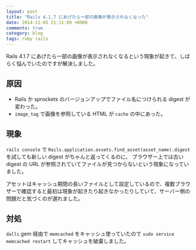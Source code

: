 ```yaml
---
layout: post
title: "Rails 4.1.7 にあげたら一部の画像が表示されなくなった"
date: 2014-11-05 21:11:09 +0900
comments: true
category: blog
tags: ruby rails
---
```

Rails 4.1.7 にあげたら一部の画像が表示されなくなるという現象が起きて、しばらく悩んでいたのですが解決しました。

<!--more-->

## 原因

- Rails か sprockets のバージョンアップでファイル名につけられる digest が変わった。
- `image_tag` で画像を参照している HTML が `cache` の中にあった。

## 現象

`rails console` で `Rails.application.assets.find_asset(asset_name).digest` を試しても新しい digest がちゃんと返ってくるのに、
ブラウザー上では古い digest の URL が参照されていてファイルが見つからないという現象になっていました。

アセットはキャッシュ期間の長いファイルとして設定しているので、複数ブラウザーで確認すると最初は現象が起きたり起きなかったりしていて、サーバー側の問題だと気づくのが遅れました。

## 対処

`dalli` gem 経由で `memcached` をキャッシュ使っていたので `sudo service memcached restart` してキャッシュを破棄しました。
